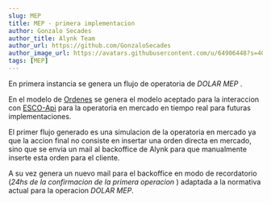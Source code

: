 ```yaml
---
slug: MEP
title: MEP - primera implementacion
author: Gonzalo Secades
author_title: Alynk Team
author_url: https://github.com/GonzaloSecades
author_image_url: https://avatars.githubusercontent.com/u/64906448?s=400&u=d91c5000e523157f34cd6918f85968ce5f157dfc&v=4
tags: [MEP]
---
```


En primera instancia se genera un flujo de operatoria de _DOLAR MEP_ . 

En el modelo de [Ordenes](/docs/modelos#order) se genera el modelo aceptado para la interaccion con [ESCO-Api](https://api.sistemasesco.com/swagger/index.html) para la operatoria en mercado en tiempo real para futuras implementaciones.

El primer flujo generado es una simulacion de la operatoria en mercado ya que la accion final no consiste en insertar una orden directa en mercado, sino que se envia un mail al backoffice de Alynk para que manualmente inserte esta orden para el cliente.

A su vez genera un nuevo mail para el backoffice en modo de recordatorio (_24hs de la confirmacion de la primera operacion_ ) adaptada a la normativa actual para la operacion _DOLAR MEP_.




